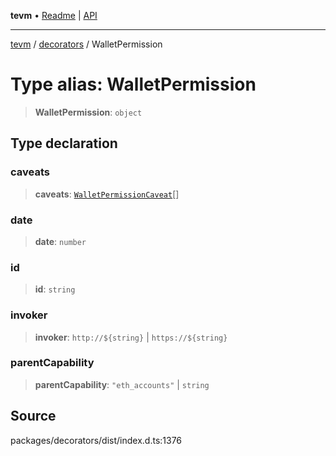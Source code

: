 **tevm** • [Readme](../../README.md) \| [API](../../modules.md)

***

[tevm](../../README.md) / [decorators](../README.md) / WalletPermission

# Type alias: WalletPermission

> **WalletPermission**: `object`

## Type declaration

### caveats

> **caveats**: [`WalletPermissionCaveat`](WalletPermissionCaveat.md)[]

### date

> **date**: `number`

### id

> **id**: `string`

### invoker

> **invoker**: ```http://${string}``` \| ```https://${string}```

### parentCapability

> **parentCapability**: `"eth_accounts"` \| `string`

## Source

packages/decorators/dist/index.d.ts:1376
